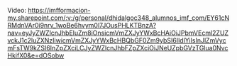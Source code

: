 Video:
https://imfformacion-my.sharepoint.com/:v:/g/personal/dhidalgoc348_alumnos_imf_com/EY61cNRMdnVAr0i9nrv_1woBe6hvym0l7JOusPHLKTBnzA?nav=eyJyZWZlcnJhbEluZm8iOnsicmVmZXJyYWxBcHAiOiJPbmVEcml2ZUZvckJ1c2luZXNzIiwicmVmZXJyYWxBcHBQbGF0Zm9ybSI6IldlYiIsInJlZmVycmFsTW9kZSI6InZpZXciLCJyZWZlcnJhbFZpZXciOiJNeUZpbGVzTGlua0NvcHkifX0&e=dOSobw

